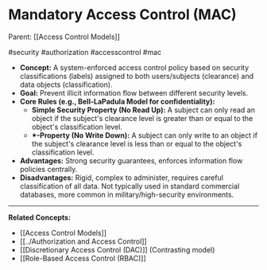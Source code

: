 # Mandatory Access Control (MAC)

Parent: [[Access Control Models]]

#security #authorization #accesscontrol #mac

*   **Concept:** A system-enforced access control policy based on security classifications (labels) assigned to both users/subjects (clearance) and data objects (classification).
*   **Goal:** Prevent illicit information flow between different security levels.
*   **Core Rules (e.g., Bell-LaPadula Model for confidentiality):**
    *   **Simple Security Property (No Read Up):** A subject can only read an object if the subject's clearance level is greater than or equal to the object's classification level.
    *   **\*-Property (No Write Down):** A subject can only write to an object if the subject's clearance level is less than or equal to the object's classification level.
*   **Advantages:** Strong security guarantees, enforces information flow policies centrally.
*   **Disadvantages:** Rigid, complex to administer, requires careful classification of all data. Not typically used in standard commercial databases, more common in military/high-security environments.

---
**Related Concepts:**
*   [[Access Control Models]]
*   [[../Authorization and Access Control]]
*   [[Discretionary Access Control (DAC)]] (Contrasting model)
*   [[Role-Based Access Control (RBAC)]] 